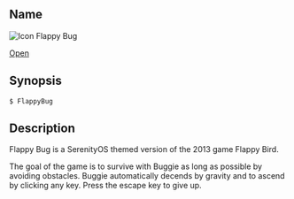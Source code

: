 ## Name

![Icon](/res/icons/16x16/app-flappybug.png) Flappy Bug

[Open](file:///bin/FlappyBug)

## Synopsis

```**sh
$ FlappyBug
```

## Description

Flappy Bug is a SerenityOS themed version of the 2013 game Flappy Bird.

The goal of the game is to survive with Buggie as long as possible by avoiding obstacles. Buggie automatically decends by gravity and to ascend by clicking any key. Press the escape key to give up.
